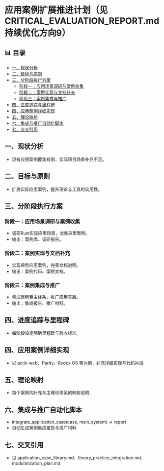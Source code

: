 ﻿# 应用案例扩展推进计划（见CRITICAL_EVALUATION_REPORT.md 持续优化方向9）


## 📊 目录

- [一、现状分析](#一现状分析)
- [二、目标与原则](#二目标与原则)
- [三、分阶段执行方案](#三分阶段执行方案)
  - [阶段一：应用场景调研与案例收集](#阶段一应用场景调研与案例收集)
  - [阶段二：案例实现与文档补充](#阶段二案例实现与文档补充)
  - [阶段三：案例集成与推广](#阶段三案例集成与推广)
- [四、进度追踪与里程碑](#四进度追踪与里程碑)
- [四、应用案例详细实现](#四应用案例详细实现)
- [五、理论映射](#五理论映射)
- [六、集成与推广自动化脚本](#六集成与推广自动化脚本)
- [七、交叉引用](#七交叉引用)


## 一、现状分析

- 现有应用案例覆盖有限，实际项目场景补充不足。

## 二、目标与原则

- 扩展实际应用案例，提升理论与工具的实用性。

## 三、分阶段执行方案

### 阶段一：应用场景调研与案例收集

- 调研Rust实际应用场景，收集典型案例。
- 输出：案例库、调研报告。

### 阶段二：案例实现与文档补充

- 实现典型应用案例，完善文档说明。
- 输出：案例代码、案例文档。

### 阶段三：案例集成与推广

- 集成案例至主体系，推广应用实践。
- 输出：集成报告、推广材料。

## 四、进度追踪与里程碑

- 每阶段设定明确里程碑与验收标准。

## 四、应用案例详细实现

- 以 actix-web、Parity、Redox OS 等为例，补充详细实现与代码片段

## 五、理论映射

- 每个案例均补充与主理论体系的映射说明

## 六、集成与推广自动化脚本

- integrate_application_case(case, main_system) -> report
- 自动生成案例集成报告与推广材料

## 七、交叉引用

- 见 application_case_library.md、theory_practice_integration.md、modularization_plan.md
